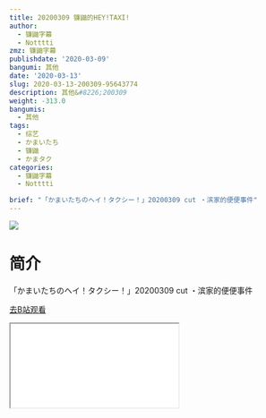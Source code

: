 ```yaml
---
title: 20200309 镰鼬的HEY!TAXI!
author:
  - 镰鼬字幕
  - Notttti
zmz: 镰鼬字幕
publishdate: '2020-03-09'
bangumi: 其他
date: '2020-03-13'
slug: 2020-03-13-200309-95643774
description: 其他&#8226;200309
weight: -313.0
bangumis:
  - 其他
tags:
  - 综艺
  - かまいたち
  - 镰鼬
  - かまタク
categories:
  - 镰鼬字幕
  - Notttti

brief: "「かまいたちのヘイ！タクシー！」20200309 cut ・滨家的便便事件"
---
```

![](https://raw.githubusercontent.com/tcgriffith/owaraisite/master/static/tmpimg/c2a9838877db03f1cf3b6b84b445401ac5bd0d8e.jpg.480.jpg)
# 简介  
「かまいたちのヘイ！タクシー！」20200309 cut
・滨家的便便事件  

[去B站观看](https://www.bilibili.com/video/av95643774/)
<div class ="resp-container"><iframe class="testiframe" src="//player.bilibili.com/player.html?aid=95643774"", scrolling="no", allowfullscreen="true" > </iframe></div> 
